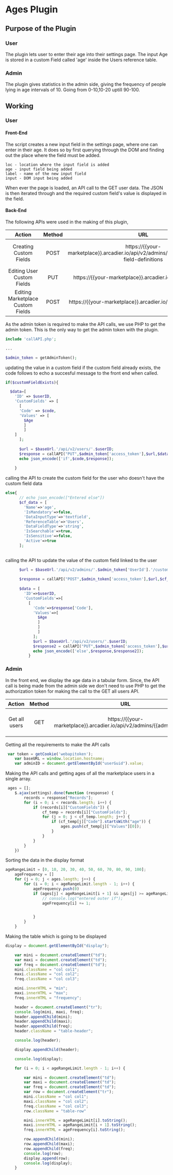 # Ages Plugin

## Purpose of the Plugin

### User 
The plugin lets user to enter their age into their settings page. The input Age is stored in a custom Field called 'age' inside the Users reference table.

### Admin
The plugin gives statistics in the admin side, giving the frequency of people lying in age intervals of 10. Going from 0-10,10-20 uptill 90-100.

## Working

### User

#### Front-End

The script creates a new input field in the settings page, where one can enter in their age. It does so by first querying through the DOM and finding out the place where the field must be added. 

```
loc - location where the input field is added
age - input field being added
label - name of the new input field
input - DOM input being added
```

When ever the page is loaded, an API call to the GET user data. The JSON is then iterated through and the required custom field's value is displayed in the field. 


#### Back-End 
The following APIs were used in the making of this plugin, 


|Action|Method|URL|Requirements|
|:---:|:---:|:---:|:---:|
|Creating Custom Fields|POST|https://{{your-marketplace}}.arcadier.io/api/v2/admins/{{adminID}}/custom-field-definitions|Marketplace URL, Admin token, Admin ID|
|Editing User Custom Fields|PUT|https://{{your-marketplace}}.arcadier.io/api/v2/{{userID}}|Marketplace URL, User ID, Admin token|
|Editing Marketplace Custom Fields|POST|https://{{your-marketplace}}.arcadier.io/api/v2/marketplaces|Marketplace URL, Admin token|

As the admin token is required to make the API calls, we use PHP to get the admin token. This is the only way to get the admin token with the plugin. 

```php
include 'callAPI.php';

...

$admin_token = getAdminToken();
```

updating the value in a custom field if the custom field already exists, the code follows to echo a succesful message to the front end when called.
```php
if($customFieldExists){

  $data=[
    'ID' => $userID,
    'CustomFields' => [
      [
      'Code' => $code,
      'Values' => [ 
        $Age
        ]
        ]
    ]
      ];
      
      $url = $baseUrl.'/api/v2/users/'.$userID;
      $response = callAPI("PUT",$admin_token['access_token'],$url,$data);
      echo json_encode(['if',$code,$response]);
      
    }
```

calling the API to create the custom field for the user who doesn't have the custom field data

```php
else{
      // echo json_encode(["Entered else"])
      $cf_data = [
        'Name'=>'age',
        'IsMandatory'=>false,
        'DataInputType'=>'textfield',
        'ReferenceTable'=>'Users',
        'DataFieldType'=>'string',
        'IsSearchable'=>true,
        'IsSensitive'=>false,
        'Active'=>true
      ];
      
```

calling the API to update the value of the custom field linked to the user

```php
      $url = $baseUrl.'/api/v2/admins/'.$admin_token['UserId'].'/custom-field-definitions';
      
      $response = callAPI("POST",$admin_token['access_token'],$url,$cf_data);
      
      $data = [
        'ID'=>$userID,
        'CustomFields'=>[
          [
            'Code'=>$response['Code'],
            'Values'=>[
              $Age
              ]
              ]
              ]
            ];
            $url = $baseUrl.'/api/v2/users/'.$userID;
            $response2 = callAPI("PUT",$admin_token['access_token'],$url,$data);
            echo json_encode(['else',$response,$response2]);
          }
```


### Admin


In the front end, we display the age data in a tabular form. Since, the API call is being made from the admin side we don't need to use PHP to get the authorization token for making the call to the GET all users API. 

|Action|Method|URL|Requirements|
|:---:|:---:|:---:|:---:|
|Get all users|GET|https://{{your-marketplace}}.arcadier.io/api/v2/admins/{{adminID}}/users|Marketplace URL, Admin token, Admin id|

Getting all the requirements to make the API calls
```javascript
 var token = getCookie('webapitoken');
    var baseURL = window.location.hostname;
    var adminID = document.getElementById("userGuid").value;
```

Making the API calls and getting ages of all the marketplace users in a single array.
```javascript
 ages = [];
    $.ajax(settings).done(function (response) {
        records = response["Records"];
        for (i = 0; i < records.length; i++) {
            if (records[i]["CustomFields"]) {
                cf_temp = records[i]["CustomFields"];
                for (j = 0; j < cf_temp.length; j++) {
                    if (cf_temp[j]["Code"].startsWith("age")) {
                        ages.push(cf_temp[j]["Values"][0]);
                    }
                }
            }
        }
    })
```

Sorting the data in the display format
```javascript
ageRangeLimit = [0, 10, 20, 30, 40, 50, 60, 70, 80, 90, 100];
    ageFrequency = []
    for (j = 0; j < ages.length; j++) {
        for (i = 0; i < ageRangeLimit.length - 1; i++) {
            ageFrequency.push(0)
            if (ages[j] < ageRangeLimit[i + 1] && ages[j] >= ageRangeLimit[i]) {
                // console.log("entered outer if");
                ageFrequency[i] += 1;


            }
        }
    }
```

Making the table which is going to be displayed

```javascript
display = document.getElementById("display");

    var mini = document.createElement("td");
    var maxi = document.createElement("td");
    var freq = document.createElement("td");
    mini.className = "col col1";
    maxi.className = "col col2";
    freq.className = "col col3";

    mini.innerHTML = "min";
    maxi.innerHTML = "max";
    freq.innerHTML = "frequency";

    header = document.createElement("tr");
    console.log(mini, maxi, freq);
    header.appendChild(mini);
    header.appendChild(maxi);
    header.appendChild(freq);
    header.className = "table-header";

    console.log(header);

    display.appendChild(header);

    console.log(display);

    for (i = 0; i < ageRangeLimit.length - 1; i++) {

        var mini = document.createElement("td");
        var maxi = document.createElement("td");
        var freq = document.createElement("td");
        var row = document.createElement("tr");
        mini.className = "col col1";
        maxi.className = "col col2";
        freq.className = "col col3";
        row.className = "table-row"

        mini.innerHTML = ageRangeLimit[i].toString();
        maxi.innerHTML = ageRangeLimit[i + 1].toString();
        freq.innerHTML = ageFrequency[i].toString();

        row.appendChild(mini);
        row.appendChild(maxi);
        row.appendChild(freq);
        console.log(row);
        display.append(row);
        console.log(display);
    }
```
